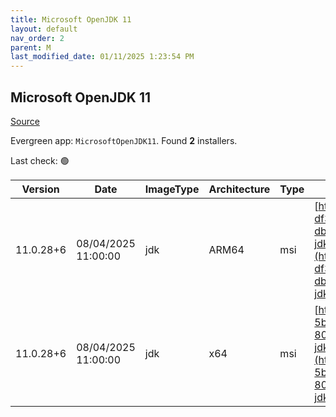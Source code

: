 ```yaml
---
title: Microsoft OpenJDK 11
layout: default
nav_order: 2
parent: M
last_modified_date: 01/11/2025 1:23:54 PM
---
```


## Microsoft OpenJDK 11

[Source](https://www.microsoft.com/openjdk)

Evergreen app: `MicrosoftOpenJDK11`. Found **2** installers.

Last check: 🟢

| Version   | Date                | ImageType | Architecture | Type | URI                                                                                                                                                                                                                                                                                                                                                |
| --------- | ------------------- | --------- | ------------ | ---- | -------------------------------------------------------------------------------------------------------------------------------------------------------------------------------------------------------------------------------------------------------------------------------------------------------------------------------------------------- |
| 11.0.28+6 | 08/04/2025 11:00:00 | jdk       | ARM64        | msi  | [https://download.visualstudio.microsoft.com/download/pr/164ec61a-df31-4835-b6ff-db83991242eb/b0bd11f0eb868d34adf2bcad8d3b6448/microsoft-jdk-11.0.28-windows-aarch64.msi](https://download.visualstudio.microsoft.com/download/pr/164ec61a-df31-4835-b6ff-db83991242eb/b0bd11f0eb868d34adf2bcad8d3b6448/microsoft-jdk-11.0.28-windows-aarch64.msi) |
| 11.0.28+6 | 08/04/2025 11:00:00 | jdk       | x64          | msi  | [https://download.visualstudio.microsoft.com/download/pr/f1713612-5bc7-4ad0-bd0e-80e76017d18e/425490bef8df11bbf66a1f47414b6d89/microsoft-jdk-11.0.28-windows-x64.msi](https://download.visualstudio.microsoft.com/download/pr/f1713612-5bc7-4ad0-bd0e-80e76017d18e/425490bef8df11bbf66a1f47414b6d89/microsoft-jdk-11.0.28-windows-x64.msi)         |

